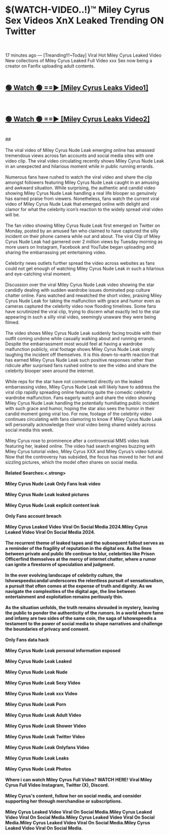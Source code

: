 # $(WATCH-VIDEO..!)™ Miley Cyrus Sex Videos XnX Leaked Trending ON Twitter<br>
<br>

17 minutes ago — [Treanding!!!~Today] Viral Hot Miley Cyrus Leaked Video New collections of Miley Cyrus Leaked Full Video xxx Sex now being a creator on Fanfix uploading adult contents.
<br>
 <br>

##  <a href="https://best2vid.blogspot.com?title=Miley_Cyrus">🟢 Watch 🟢 ==► [Miley Cyrus Leaks Video1]</a><br>
  <br>

##  <a href="https://best2vid.blogspot.com?title=Miley_Cyrus">🟢 Watch 🟢 ==► [Miley Cyrus Leaks Video2]</a><br>
  <br>
  ##
  <br>
  <br>
The viral video of Miley Cyrus Nude Leak emerging online has amassed tremendous views across fan accounts and social media sites with one video clip. The viral video circulating recently shows Miley Cyrus Nude Leak in an unexpected and hilarious moment while in public running errands.
<br><br>
Numerous fans have rushed to watch the viral video and share the clip amongst followers featuring Miley Cyrus Nude Leak caught in an amusing and awkward situation. While surprising, the authentic and candid video showing Miley Cyrus Nude Leak handling a real life blooper so genuinely has earned praise from viewers. Nonetheless, fans watch the current viral video of Miley Cyrus Nude Leak that emerged online with delight and clamor for what the celebrity icon’s reaction to the widely spread viral video will be.
<br><br>
The fan video showing Miley Cyrus Nude Leak first emerged on Twitter on Monday, posted by an amused fan who claimed to have captured the silly incident on their phone camera while out and about. The viral Clip of Miley Cyrus Nude Leak had garnered over 2 million views by Tuesday morning as more users on Instagram, Facebook and YouTube began uploading and sharing the embarrassing yet entertaining video.
<br><br>
Celebrity news outlets further spread the video across websites as fans could not get enough of watching Miley Cyrus Nude Leak in such a hilarious and eye-catching viral moment.
<br><br>
Discussion over the viral Miley Cyrus Nude Leak video showing the star candidly dealing with sudden wardrobe issues dominated pop culture chatter online. Fans watched and rewatched the short video, praising Miley Cyrus Nude Leak for taking the malfunction with grace and humor even as cameras captured the celebrity video now flooding timelines. Some fans have scrutinized the viral clip, trying to discern what exactly led to the star appearing in such a silly viral video, seemingly unaware they were being filmed.
<br><br>
The video shows Miley Cyrus Nude Leak suddenly facing trouble with their outfit coming undone while casually walking about and running errands. Despite the embarrassment most would feel at having a wardrobe malfunction publicly, viral footage shows Miley Cyrus Nude Leak simply laughing the incident off themselves. It is this down-to-earth reaction that has earned Miley Cyrus Nude Leak such positive responses rather than ridicule after surprised fans rushed online to see the video and share the celebrity blooper seen around the internet.
<br><br>
While reps for the star have not commented directly on the leaked embarrassing video, Miley Cyrus Nude Leak will likely have to address the viral clip rapidly spreading online featuring quite the comedic celebrity wardrobe malfunction. Fans eagerly watch and share the video showing Miley Cyrus Nude Leak handling the potentially humiliating public incident with such grace and humor, hoping the star also sees the humor in their candid moment going viral too. For now, footage of the celebrity video continues circulating with fans clamoring to know if Miley Cyrus Nude Leak will personally acknowledge their viral video being shared widely across social media this week.
<br><br>
Miley Cyrus rose to prominence after a controversial MMS video leak featuring her, leaked online. The video had search engines buzzing with Miley Cyrus tutorial video, Miley Cyrus XXX and Miley Cyrus’s video tutorial. Now that the controversy has subsided, the focus has moved to her hot and sizzling pictures, which the model often shares on social media.
<br><br>
<strong>Related Searches:<.strong>
<br><br>
Miley Cyrus Nude Leak Only Fans leak video
<br><br>
Miley Cyrus Nude Leak leaked pictures
<br><br>
Miley Cyrus Nude Leak explicit content leak
<br><br>
Only Fans account breach
<br><br>
Miley Cyrus Leaked Video Viral On Social Media 2024.Miley Cyrus Leaked Video Viral On Social Media 2024.
<br><br>
The recurrent theme of leaked tapes and the subsequent fallout serves as a reminder of the fragility of reputation in the digital era. As the lines between private and public life continue to blur, celebrities like Prison Officerfind themselves at the mercy of internet chatter, where a rumor can ignite a firestorm of speculation and judgment.
<br><br>
In the ever evolving landscape of celebrity culture, the Ishowspeedscandal underscores the relentless pursuit of sensationalism, a pursuit that often comes at the expense of truth and dignity. As we navigate the complexities of the digital age, the line between entertainment and exploitation remains perilously thin.
<br><br>
As the situation unfolds, the truth remains shrouded in mystery, leaving the public to ponder the authenticity of the rumors. In a world where fame and infamy are two sides of the same coin, the saga of Ishowspeedis a testament to the power of social media to shape narratives and challenge the boundaries of privacy and consent.
<br><br>
Only Fans data hack
<br><br>
Miley Cyrus Nude Leak personal information exposed
<br><br>
Miley Cyrus Nude Leak Leaked
<br><br>
Miley Cyrus Nude Leak Nude
<br><br>
Miley Cyrus Nude Leak Sexy Video
<br><br>
Miley Cyrus Nude Leak xxx Video
<br><br>
Miley Cyrus Nude Leak Porn
<br><br>
Miley Cyrus Nude Leak Adult Video
<br><br>
Miley Cyrus Nude Leak Shower Video
<br><br>
Miley Cyrus Nude Leak Twitter Video
<br><br>
Miley Cyrus Nude Leak Onlyfans Video
<br><br>
Miley Cyrus Nude Leak Leaks
<br><br>
Miley Cyrus Nude Leak Photos
<br><br>
Where i can watch Miley Cyrus Full Video? WATCH HERE! Viral Miley Cyrus Full Video Instagram, Twitter (X), Discord.
<br><br>
Miley Cyrus's content, follow her on social media, and consider supporting her through merchandise or subscriptions.
<br><br>
Miley Cyrus Leaked Video Viral On Social Media.Miley Cyrus Leaked Video Viral On Social Media.Miley Cyrus Leaked Video Viral On Social Media.Miley Cyrus Leaked Video Viral On Social Media.Miley Cyrus Leaked Video Viral On Social Media.